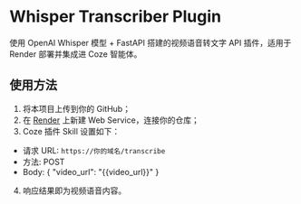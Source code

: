# Whisper Transcriber Plugin

使用 OpenAI Whisper 模型 + FastAPI 搭建的视频语音转文字 API 插件，适用于 Render 部署并集成进 Coze 智能体。

## 使用方法

1. 将本项目上传到你的 GitHub；
2. 在 [Render](https://render.com) 上新建 Web Service，连接你的仓库；
3. Coze 插件 Skill 设置如下：

- 请求 URL: `https://你的域名/transcribe`
- 方法: POST
- Body: { "video_url": "{{video_url}}" }

4. 响应结果即为视频语音内容。
